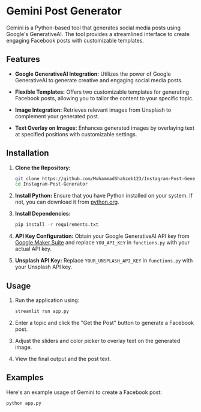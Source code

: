 # Gemini Post Generator

Gemini is a Python-based tool that generates social media posts using Google's GenerativeAI. The tool provides a streamlined interface to create engaging Facebook posts with customizable templates.

## Features

- **Google GenerativeAI Integration:** Utilizes the power of Google GenerativeAI to generate creative and engaging social media posts.

- **Flexible Templates:** Offers two customizable templates for generating Facebook posts, allowing you to tailor the content to your specific topic.

- **Image Integration:** Retrieves relevant images from Unsplash to complement your generated post.

- **Text Overlay on Images:** Enhances generated images by overlaying text at specified positions with customizable settings.

## Installation

1. **Clone the Repository:**
    ```bash
    git clone https://github.com/MuhammadShahzeb123/Instagram-Post-Generator
    cd Instagram-Post-Generator
    ```

2. **Install Python:**
    Ensure that you have Python installed on your system. If not, you can download it from [python.org](https://www.python.org/downloads/).

3. **Install Dependencies:**
    ```bash
    pip install -r requirements.txt
    ```

4. **API Key Configuration:**
    Obtain your Google GenerativeAI API key from [Google Maker Suite](https://makersuite.google.com/app/apikey) and replace `YOU_API_KEY` in `functions.py` with your actual API key.

5. **Unsplash API Key:**
    Replace `YOUR_UNSPLASH_API_KEY` in `functions.py` with your Unsplash API key.

## Usage

1. Run the application using:
    ```bash
    streamlit run app.py
    ```

2. Enter a topic and click the "Get the Post" button to generate a Facebook post.

3. Adjust the sliders and color picker to overlay text on the generated image.

4. View the final output and the post text.

## Examples

Here's an example usage of Gemini to create a Facebook post:

```python
python app.py

